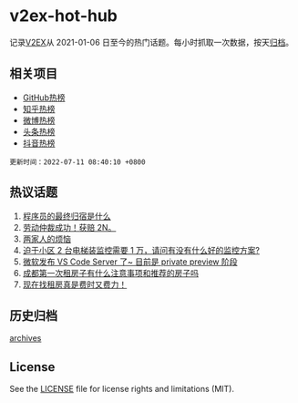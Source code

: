 # v2ex-hot-hub

 记录[V2EX](https://www.v2ex.com/)从 2021-01-06 日至今的热门话题。每小时抓取一次数据，按天[归档](archives)。
 
 ## 相关项目

- [GitHub热榜](https://github.com/lonnyzhang423/github-hot-hub)
- [知乎热榜](https://github.com/lonnyzhang423/zhihu-hot-hub)
- [微博热榜](https://github.com/lonnyzhang423/weibo-hot-hub)
- [头条热榜](https://github.com/lonnyzhang423/toutiao-hot-hub)
- [抖音热榜](https://github.com/lonnyzhang423/douyin-hot-hub)


 `更新时间：2022-07-11 08:40:10 +0800`

## 热议话题

1. [程序员的最终归宿是什么](https://www.v2ex.com/t/865217)
1. [劳动仲裁成功！获赔 2N。](https://www.v2ex.com/t/865255)
1. [两家人的烦恼](https://www.v2ex.com/t/865210)
1. [迫于小区 2 台电梯装监控需要 1 万，请问有没有什么好的监控方案?](https://www.v2ex.com/t/865266)
1. [微软发布 VS Code Server 了~ 目前是 private preview 阶段](https://www.v2ex.com/t/865250)
1. [成都第一次租房子有什么注意事项和推荐的房子吗](https://www.v2ex.com/t/865226)
1. [现在找租房真是费时又费力！](https://www.v2ex.com/t/865275)

## 历史归档

[archives](archives)

## License

See the [LICENSE](LICENSE) file for license rights and limitations (MIT).
